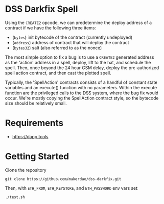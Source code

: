 # DSS Darkfix Spell

Using the `CREATE2` opcode, we can predetermine the deploy address of a contract if we have the following three items:

- (`bytes`) init bytecode of the contract (currently undeployed)
- (`address`) address of contract that will deploy the contract
- (`bytes32`) salt (also referred to as the nonce)

The most simple option to fix a bug is to use a `CREATE2` generated address as the 'action' address in a spell, deploy, lift to the hat, and schedule the spell. Then, once beyond the 24 hour GSM delay, deploy the pre-authorized spell action contract, and then cast the plotted spell. 

Typically, the 'SpellAction' contracts consists of a handful of constant state variables and an execute() function with no parameters. Within the execute function are the privileged calls to the DSS system, where the bug fix would occur. We're mostly copying the SpellAction contract style, so the bytecode size should be relatively small.

# Requirements

- https://dapp.tools

# Getting Started

Clone the repository

```
git clone https://github.com/makerdao/dss-darkfix.git
```

Then, with `ETH_FROM`, `ETH_KEYSTORE`, and `ETH_PASSWORD` env vars set:

```
./test.sh
```
